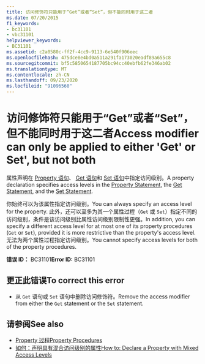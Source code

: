 ```yaml
---
title: 访问修饰符只能用于“Get”或者“Set”，但不能同时用于这二者
ms.date: 07/20/2015
f1_keywords:
- bc31101
- vbc31101
helpviewer_keywords:
- BC31101
ms.assetid: c2a0580c-ff2f-4cc9-9113-6e540f906eec
ms.openlocfilehash: 475dce8e4bd0a511a291fa173020eadf89a655c8
ms.sourcegitcommit: bf5c5850654187705bc94cc40ebfb62fe346ab02
ms.translationtype: MT
ms.contentlocale: zh-CN
ms.lasthandoff: 09/23/2020
ms.locfileid: "91096560"
---
```

# <a name="access-modifier-can-only-be-applied-to-either-get-or-set-but-not-both"></a><span data-ttu-id="3794e-102">访问修饰符只能用于“Get”或者“Set”，但不能同时用于这二者</span><span class="sxs-lookup"><span data-stu-id="3794e-102">Access modifier can only be applied to either 'Get' or Set', but not both</span></span>

<span data-ttu-id="3794e-103">属性声明在 [Property 语句](../language-reference/statements/property-statement.md)、 [Get 语句](../language-reference/statements/get-statement.md)和 [Set 语句](../language-reference/statements/set-statement.md)中指定访问级别。</span><span class="sxs-lookup"><span data-stu-id="3794e-103">A property declaration specifies access levels in the [Property Statement](../language-reference/statements/property-statement.md), the [Get Statement](../language-reference/statements/get-statement.md), and the [Set Statement](../language-reference/statements/set-statement.md).</span></span>  
  
 <span data-ttu-id="3794e-104">你始终可以为该属性指定访问级别。</span><span class="sxs-lookup"><span data-stu-id="3794e-104">You can always specify an access level for the property.</span></span> <span data-ttu-id="3794e-105">此外，还可以至多为其一个属性过程（`Get` 或 `Set`）指定不同的访问级别，条件是该访问级别比属性访问级别限制性更强。</span><span class="sxs-lookup"><span data-stu-id="3794e-105">In addition, you can specify a different access level for at most one of its property procedures (`Get` or `Set`), provided it is more restrictive than the property's access level.</span></span> <span data-ttu-id="3794e-106">无法为两个属性过程指定访问级别。</span><span class="sxs-lookup"><span data-stu-id="3794e-106">You cannot specify access levels for both of the property procedures.</span></span>  
  
 <span data-ttu-id="3794e-107">**错误 ID：** BC31101</span><span class="sxs-lookup"><span data-stu-id="3794e-107">**Error ID:** BC31101</span></span>  
  
## <a name="to-correct-this-error"></a><span data-ttu-id="3794e-108">更正此错误</span><span class="sxs-lookup"><span data-stu-id="3794e-108">To correct this error</span></span>  
  
- <span data-ttu-id="3794e-109">从 `Get` 语句或 `Set` 语句中删除访问修饰符。</span><span class="sxs-lookup"><span data-stu-id="3794e-109">Remove the access modifier from either the `Get` statement or the `Set` statement.</span></span>  
  
## <a name="see-also"></a><span data-ttu-id="3794e-110">请参阅</span><span class="sxs-lookup"><span data-stu-id="3794e-110">See also</span></span>

- [<span data-ttu-id="3794e-111">Property 过程</span><span class="sxs-lookup"><span data-stu-id="3794e-111">Property Procedures</span></span>](../programming-guide/language-features/procedures/property-procedures.md)
- [<span data-ttu-id="3794e-112">如何：声明具有混合访问级别的属性</span><span class="sxs-lookup"><span data-stu-id="3794e-112">How to: Declare a Property with Mixed Access Levels</span></span>](../programming-guide/language-features/procedures/how-to-declare-a-property-with-mixed-access-levels.md)
